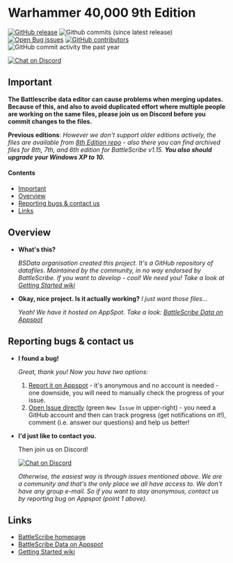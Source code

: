 Warhammer 40,000 9th Edition
============================

[![GitHub release](https://img.shields.io/github/release/BSData/wh40k.svg?style=flat-square)](https://github.com/BSData/wh40k/releases/latest)
![Github commits (since latest release)](https://img.shields.io/github/commits-since/BSData/wh40k/latest.svg?style=flat-square)
[![Open Bug issues](https://img.shields.io/github/issues/bsdata/wh40k/Type%3A%20bug.svg?style=flat-square&label=bugs)](https://github.com/BSData/wh40k/issues?q=is%3Aissue+is%3Aopen+label%3A%22Type%3A+bug%22)
[![GitHub contributors](https://img.shields.io/github/contributors/BSData/wh40k.svg?style=flat-square)](https://github.com/BSData/wh40k/graphs/contributors)
![GitHub commit activity the past year](https://img.shields.io/github/commit-activity/y/BSData/wh40k.svg?style=flat-square)

[![Chat on Discord](https://img.shields.io/discord/558412685981777922?style=popout-square)](https://discord.gg/KqPVhds)


## Important ##
[Important]: #important

__The Battlescribe data editor can cause problems when merging updates. Because of this, and also to avoid duplicated effort where multiple people are working on the same files, please join us on Discord before you commit changes to the files.__


__Previous editions__: _However we don't support older editions actively, the files are available from [8th Edition repo](https://github.com/BSData/wh40k-8th-edition) - also there you can find archived files for 8th, 7th, and 6th edition for BattleScribe v1.15. **You also should upgrade your Windows XP to 10.**_

#### Contents ####
[Contents]: #contents

* [Important][]
* [Overview][]
* [Reporting bugs & contact us][]
* [Links][]

[Important]: #important
[Overview]: #overview
[Reporting bugs & contact us]: #reporting-bugs--contact-us
[Links]: #links


## Overview ##
[Overview]: #overview

* __What's this?__

  _BSData organisation created this project. It's a GitHub repository of datafiles. Maintained by the community, in no way endorsed by BattleScribe. If you want to develop - cool! We need you! Take a look at [Getting Started wiki][]_

* __Okay, nice project. Is it actually working?__ _I just want those files..._
 
  _Yeah! We have it hosted on AppSpot. Take a look: [BattleScribe Data on Appspot][]_


## Reporting bugs & contact us ##

* __I found a bug!__
 
  _Great, thank you! Now you have two options:_

  1. [Report it on Appspot][] - it's anonymous and no account is needed - one downside, you will need to manually check the progress of your issue.
  2. [Open Issue directly][] (green ```New Issue``` in upper-right) - you need a GitHub account and then can track progress (get notifications on it!), comment (i.e. answer our questions) and help us better!

* __I'd just like to contact you.__

  Then join us on Discord!
  
  [![Chat on Discord](https://img.shields.io/discord/558412685981777922?style=popout-square)](https://discord.gg/KqPVhds)
 
  _Otherwise, the easiest way is through issues mentioned above. We are a community and that's the only place we all have access to. We don't have any group e-mail. So if you want to stay anonymous, contact us by reporting bug on Appspot (point 1 above)._

[Report it on Appspot]: http://battlescribedata.appspot.com/#/repo/wh40k
[Open Issue directly]: https://github.com/BSData/wh40k/issues

## Links ##

* [BattleScribe homepage][]
* [BattleScribe Data on Appspot][]
* [Getting Started wiki][]


[BattleScribe homepage]: http://www.battlescribe.net/
[BattleScribe Data on Appspot]: http://battlescribedata.appspot.com/#/repos
[Getting Started wiki]: https://github.com/BSData/catalogue-development/wiki/Getting-Started
